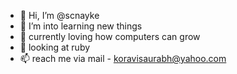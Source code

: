 - 👋 Hi, I’m @scnayke
- 👀 I’m  into learning new things
- 🌱 currently loving how computers can grow
- 💞️ looking at ruby
- 📫 reach me via mail - koravisaurabh@yahoo.com

<!---
scnayke/scnayke is a ✨ special ✨ repository because its `README.md` (this file) appears on your GitHub profile.
You can click the Preview link to take a look at your changes.
--->
